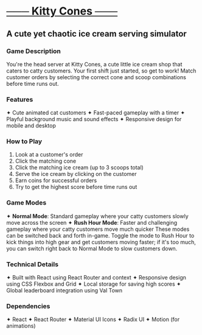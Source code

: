 # [─── Kitty Cones ───](https://kitty-cones.pages.dev/)

## A cute yet chaotic ice cream serving simulator

### Game Description
You're the head server at Kitty Cones, a cute little ice cream shop that caters to catty customers. Your first shift just started, so get to work! Match customer orders by selecting the correct cone and scoop combinations before time runs out. 

### Features
✦ Cute animated cat customers
✦ Fast-paced gameplay with a timer
✦ Playful background music and sound effects
✦ Responsive design for mobile and desktop

### How to Play
1. Look at a customer's order
2. Click the matching cone
3. Click the matching ice cream (up to 3 scoops total)
4. Serve the ice cream by clicking on the customer
5. Earn coins for successful orders
6. Try to get the highest score before time runs out

### Game Modes
✦ **Normal Mode**: Standard gameplay where your catty customers slowly move across the screen
✦ **Rush Hour Mode**: Faster and challenging gameplay where your catty customers move much quicker
These modes can be switched back and forth in-game. Toggle the mode to Rush Hour to kick things into high gear and get customers moving faster; if it's too much, you can switch right back to Normal Mode to slow customers down.

### Technical Details
✦ Built with React using React Router and context
✦ Responsive design using CSS Flexbox and Grid
✦ Local storage for saving high scores
✦ Global leaderboard integration using Val Town

### Dependencies
✦ React
✦ React Router
✦ Material UI Icons
✦ Radix UI
✦ Motion (for animations)
